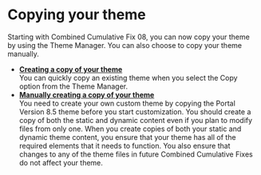 # Copying your theme

Starting with Combined Cumulative Fix 08, you can now copy your theme by using the Theme Manager. You can also choose to copy your theme manually.

-   **[Creating a copy of your theme](../dev-theme/themeopt_themedev_copy.md)**  
You can quickly copy an existing theme when you select the Copy option from the Theme Manager.
-   **[Manually creating a copy of your theme](../dev-theme/themeopt_cust_copytheme.md)**  
You need to create your own custom theme by copying the Portal Version 8.5 theme before you start customization. You should create a copy of both the static and dynamic content even if you plan to modify files from only one. When you create copies of both your static and dynamic theme content, you ensure that your theme has all of the required elements that it needs to function. You also ensure that changes to any of the theme files in future Combined Cumulative Fixes do not affect your theme.


